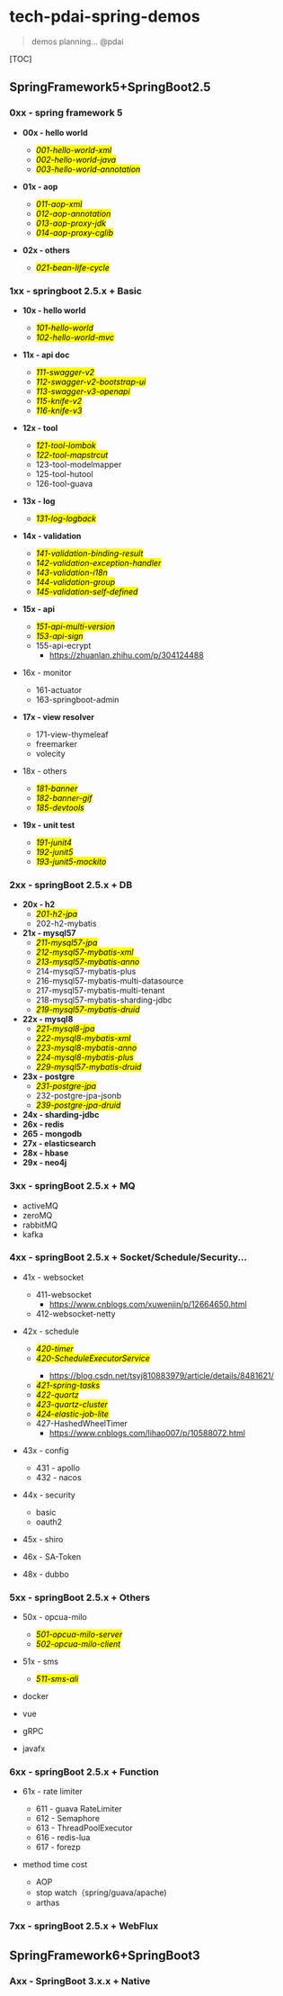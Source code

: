 # tech-pdai-spring-demos

> demos planning... @pdai

[TOC]

## SpringFramework5+SpringBoot2.5

### 0xx - spring framework 5

+ **00x - hello world**
    + <mark>*001-hello-world-xml*</mark>
    + <mark>*002-hello-world-java*</mark>
    + <mark>*003-hello-world-annotation*</mark>

+ **01x - aop**
    + <mark>*011-aop-xml*
    + <mark>*012-aop-annotation*
    + <mark>*013-aop-proxy-jdk*
    + <mark>*014-aop-proxy-cglib*

+ **02x - others**
    + <mark>*021-bean-life-cycle*

### 1xx - springboot 2.5.x + Basic

+ **10x - hello world**
    + <mark>*101-hello-world*
    + <mark>*102-hello-world-mvc*

+ **11x - api doc**
    + <mark>*111-swagger-v2*
    + <mark>*112-swagger-v2-bootstrap-ui*
    + <mark>*113-swagger-v3-openapi*
    + <mark>*115-knife-v2*
    + <mark>*116-knife-v3*

+ **12x - tool**
    + <mark>*121-tool-lombok*
    + <mark>*122-tool-mapstrcut*
    + 123-tool-modelmapper
    + 125-tool-hutool
    + 126-tool-guava

+ **13x - log**
    + <mark>*131-log-logback*

+ **14x - validation**
    + <mark>*141-validation-binding-result*
    + <mark>*142-validation-exception-handler*
    + <mark>*143-validation-i18n*
    + <mark>*144-validation-group*
    + <mark>*145-validation-self-defined*

+ **15x - api**
    + <mark>*151-api-multi-version*
    + <mark>*153-api-sign*
    + 155-api-ecrypt
        + https://zhuanlan.zhihu.com/p/304124488

+ 16x - monitor
    + 161-actuator
    + 163-springboot-admin

+ **17x - view resolver**
    + 171-view-thymeleaf
    + freemarker
    + volecity

+ 18x - others
    + <mark>*181-banner*
    + <mark>*182-banner-gif*
    + <mark>*185-devtools*

+ **19x - unit test**
    + <mark>*191-junit4*
    + <mark>*192-junit5*
    + <mark>*193-junit5-mockito*

### 2xx - springBoot 2.5.x + DB

+ **20x - h2**
    + <mark>*201-h2-jpa*
    + 202-h2-mybatis
+ **21x - mysql57**
    + <mark>*211-mysql57-jpa*
    + <mark>*212-mysql57-mybatis-xml*
    + <mark>*213-mysql57-mybatis-anno*
    + 214-mysql57-mybatis-plus
    + 216-mysql57-mybatis-multi-datasource
    + 217-mysql57-mybatis-multi-tenant
    + 218-mysql57-mybatis-sharding-jdbc
    + <mark>*219-mysql57-mybatis-druid*
+ **22x - mysql8**
    + <mark>*221-mysql8-jpa*
    + <mark>*222-mysql8-mybatis-xml*
    + <mark>*223-mysql8-mybatis-anno*
    + <mark>*224-mysql8-mybatis-plus*
    + <mark>*229-mysql57-mybatis-druid*
+ **23x - postgre**
    + <mark>*231-postgre-jpa*
    + 232-postgre-jpa-jsonb
    + <mark>*239-postgre-jpa-druid*
+ **24x - sharding-jdbc**
+ **26x - redis**
+ **265 - mongodb**
+ **27x - elasticsearch**
+ **28x - hbase**
+ **29x - neo4j**

### 3xx - springBoot 2.5.x + MQ

+ activeMQ
+ zeroMQ
+ rabbitMQ
+ kafka

### 4xx - springBoot 2.5.x + Socket/Schedule/Security...

+ 41x - websocket
    + 411-websocket
        + https://www.cnblogs.com/xuwenjin/p/12664650.html
    + 412-websocket-netty
+ 42x - schedule
    + <mark>*420-timer*
    + <mark>*420-ScheduleExecutorService*
        + https://blog.csdn.net/tsyj810883979/article/details/8481621/
    + <mark>*421-spring-tasks*
    + <mark>*422-quartz*
    + <mark>*423-quartz-cluster*
    + <mark>*424-elastic-job-lite*
    + 427-HashedWheelTimer
        + https://www.cnblogs.com/lihao007/p/10588072.html
+ 43x - config
    + 431 - apollo
    + 432 - nacos

+ 44x - security
    + basic
    + oauth2
+ 45x - shiro
+ 46x - SA-Token

+ 48x - dubbo

### 5xx - springBoot 2.5.x + Others

+ 50x - opcua-milo
    + <mark>*501-opcua-milo-server*
    + <mark>*502-opcua-milo-client*

+ 51x - sms
    + <mark>*511-sms-ali*

+ docker
+ vue
+ gRPC
+ javafx

### 6xx - springBoot 2.5.x + Function

+ 61x - rate limiter
    + 611 - guava RateLimiter
    + 612 - Semaphore
    + 613 - ThreadPoolExecutor
    + 616 - redis-lua
    + 617 - forezp

+ method time cost
    + AOP
    + stop watch（spring/guava/apache)
    + arthas

### 7xx - springBoot 2.5.x + WebFlux

## SpringFramework6+SpringBoot3
### Axx - SpringBoot 3.x.x + Native